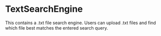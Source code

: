 # TextSearchEngine
  This contains a .txt file search engine. Users can upload .txt files and find which file best matches the entered search query.
